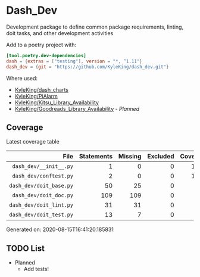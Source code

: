 # Dash_Dev

Development package to define common package requirements, linting, doit tasks, and other development activities

Add to a poetry project with:

```toml
[tool.poetry.dev-dependencies]
dash = {extras = ["testing"], version = "*, ^1.11"}
dash_dev = {git = "https://github.com/KyleKing/dash_dev.git"}
```

Where used:

- [KyleKing/dash_charts](https://github.com/KyleKing/dash_charts)
- [KyleKing/PiAlarm](https://github.com/KyleKing/PiAlarm)
- [KyleKing/Kitsu_Library_Availability](https://github.com/KyleKing/Kitsu_Library_Availability)
- [KyleKing/Goodreads_Library_Availability](https://github.com/KyleKing/Goodreads_Library_Availability) - *Planned*

## Coverage

Latest coverage table

<!-- COVERAGE -->

| File | Statements | Missing | Excluded | Coverage |
| --: | --: | --: | --: | --: |
| `dash_dev/__init__.py` | 1 | 0 | 0 | 100.0 |
| `dash_dev/conftest.py` | 2 | 0 | 0 | 100.0 |
| `dash_dev/doit_base.py` | 50 | 25 | 0 | 50.0 |
| `dash_dev/doit_doc.py` | 109 | 109 | 0 | 0.0 |
| `dash_dev/doit_lint.py` | 31 | 31 | 0 | 0.0 |
| `dash_dev/doit_test.py` | 13 | 7 | 0 | 46.2 |

Generated on: 2020-08-15T16:41:20.185831

<!-- /COVERAGE -->

## TODO List

- Planned
  - Add tests!
